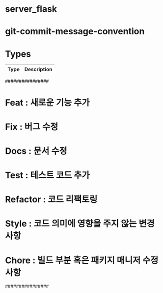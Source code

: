 # server_flask

# git-commit-message-convention

# Types

| Type          | Description |
|:-------------:|-------------|
################
# Feat : 새로운 기능 추가
# Fix : 버그 수정
# Docs : 문서 수정
# Test : 테스트 코드 추가
# Refactor : 코드 리팩토링
# Style : 코드 의미에 영향을 주지 않는 변경사항
# Chore : 빌드 부분 혹은 패키지 매니저 수정사항
################
